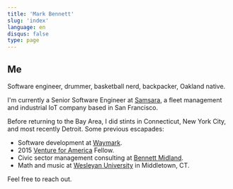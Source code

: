 ```yaml
---
title: 'Mark Bennett'
slug: 'index'
language: en
disqus: false
type: page
---
```


## Me

Software engineer, drummer, basketball nerd, backpacker, Oakland native.

I'm currently a Senior Software Engineer at [Samsara](https://samsara.com), a fleet management and industrial IoT company based in San Francisco.

Before returning to the Bay Area, I did stints in Connecticut, New York City, and most recently Detroit. Some previous escapades:

- Software development at [Waymark](https://waymark.com).
- 2015 [Venture for America](https://ventureforamerica.org) Fellow.
- Civic sector management consulting at [Bennett Midland](https://bennettmidland.com).
- Math and music at [Wesleyan University](https://wesleyan.edu) in Middletown, CT.

Feel free to reach out.